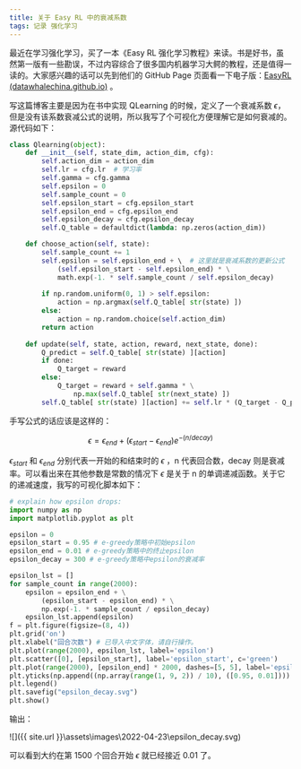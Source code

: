```yaml
---
title: 关于 Easy RL 中的衰减系数
tags: 记录 强化学习
---
```

最近在学习强化学习，买了一本《Easy RL 强化学习教程》来读。书是好书，虽然第一版有一些勘误，不过内容综合了很多国内机器学习大鳄的教程，还是值得一读的。大家感兴趣的话可以先到他们的 GitHub Page 页面看一下电子版：[EasyRL (datawhalechina.github.io)](https://datawhalechina.github.io/easy-rl/#/) 。

写这篇博客主要是因为在书中实现 QLearning 的时候，定义了一个衰减系数 $\epsilon$，但是没有该系数衰减公式的说明，所以我写了个可视化方便理解它是如何衰减的。源代码如下：

```python
class Qlearning(object):
    def __init__(self, state_dim, action_dim, cfg):
        self.action_dim = action_dim 
        self.lr = cfg.lr  # 学习率
        self.gamma = cfg.gamma  
        self.epsilon = 0 
        self.sample_count = 0  
        self.epsilon_start = cfg.epsilon_start
        self.epsilon_end = cfg.epsilon_end
        self.epsilon_decay = cfg.epsilon_decay
        self.Q_table = defaultdict(lambda: np.zeros(action_dim)) 

    def choose_action(self, state):
        self.sample_count += 1
        self.epsilon = self.epsilon_end + \  # 这里就是衰减系数的更新公式
            (self.epsilon_start - self.epsilon_end) * \
            math.exp(-1. * self.sample_count / self.epsilon_decay)
        
        if np.random.uniform(0, 1) > self.epsilon:
            action = np.argmax(self.Q_table[ str(state) ])
        else:
            action = np.random.choice(self.action_dim) 
        return action
    
    def update(self, state, action, reward, next_state, done):
        Q_predict = self.Q_table[ str(state) ][action]
        if done:
            Q_target = reward
        else:
            Q_target = reward + self.gamma * \
                np.max(self.Q_table[ str(next_state) ])
        self.Q_table[ str(state) ][action] += self.lr * (Q_target - Q_predict)
```

手写公式的话应该是这样的：

$$\epsilon = \epsilon_{end}+(\epsilon_{start}-\epsilon_{end}) e^{-(n/decay)}$$

$\epsilon_{start}$ 和 $\epsilon_{end}$ 分别代表一开始的和结束时的 $\epsilon$ ，n 代表回合数，decay 则是衰减率。可以看出来在其他参数是常数的情况下 $\epsilon$ 是关于 n 的单调递减函数。关于它的递减速度，我写的可视化脚本如下：

```python
# explain how epsilon drops:
import numpy as np
import matplotlib.pyplot as plt

epsilon = 0
epsilon_start = 0.95 # e-greedy策略中初始epsilon
epsilon_end = 0.01 # e-greedy策略中的终止epsilon
epsilon_decay = 300 # e-greedy策略中epsilon的衰减率

epsilon_lst = []
for sample_count in range(2000):
    epsilon = epsilon_end + \
        (epsilon_start - epsilon_end) * \
        np.exp(-1. * sample_count / epsilon_decay)
    epsilon_lst.append(epsilon)
f = plt.figure(figsize=(8, 4))
plt.grid('on')
plt.xlabel("回合次数") # 已导入中文字体，请自行操作。
plt.plot(range(2000), epsilon_lst, label='epsilon')
plt.scatter([0], [epsilon_start], label='epsilon_start', c='green')
plt.plot(range(2000), [epsilon_end] * 2000, dashes=[5, 5], label='epsilon_end')
plt.yticks(np.append((np.array(range(1, 9, 2)) / 10), ([0.95, 0.01])))
plt.legend()
plt.savefig("epsilon_decay.svg")
plt.show()
```

输出：

![]({{ site.url }}\assets\images\2022-04-23\epsilon_decay.svg)

可以看到大约在第 1500 个回合开始 $\epsilon$ 就已经接近 0.01 了。
